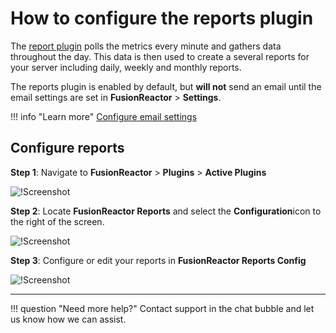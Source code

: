 # How to configure the reports plugin

The [report plugin](/Plugins/FusionReactor-Reports-Plugin/) polls the metrics every minute and gathers data throughout the day. This data is then used to create a several reports for your server including daily, weekly and monthly reports.

The reports plugin is enabled by default, but **will not** send an email until the email settings are set in **FusionReactor** > **Settings**. 

!!! info "Learn more"
    [Configure email settings](/Configuration/Email-Configuration/)


## Configure reports 

**Step 1**: Navigate to **FusionReactor** > **Plugins** > **Active Plugins**

![!Screenshot](/frdocs/Troubleshooting/images/pluginsettings.png)

**Step 2**: Locate **FusionReactor Reports** and select the **Configuration**icon to the right of the screen.

![!Screenshot](/frdocs/Troubleshooting/images/FRreports.png)

**Step 3**: Configure or edit your reports in **FusionReactor Reports Config**

![!Screenshot](/frdocs/Troubleshooting/images/FRrepconfig.png)

___

!!! question "Need more help?"
    Contact support in the chat bubble and let us know how we can assist. 







